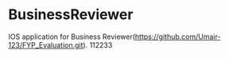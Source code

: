 # BusinessReviewer
IOS application for Business Reviewer(https://github.com/Umair-123/FYP_Evaluation.git).
112233
